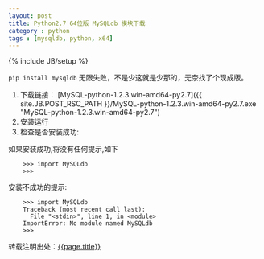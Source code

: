 ```yaml
---
layout: post
title: Python2.7 64位版 MySQLdb 模块下载
category : python
tags : [mysqldb, python, x64]
---
```

{% include JB/setup %}

`pip install mysqldb` 无限失败，不是少这就是少那的，无奈找了个现成版。

1. 下载链接：
[MySQL-python-1.2.3.win-amd64-py2.7]({{ site.JB.POST_RSC_PATH }}/MySQL-python-1.2.3.win-amd64-py2.7.exe "MySQL-python-1.2.3.win-amd64-py2.7")
2. 安装运行
3. 检查是否安装成功:

如果安装成功,将没有任何提示,如下

		>>> import MySQLdb
		>>>
		
安装不成功的提示:

		>>> import MySQLdb
		Traceback (most recent call last):
		  File "<stdin>", line 1, in <module>
		ImportError: No module named MySQLdb
		>>>

转载注明出处：[{{page.title}}]({{permalink}})
